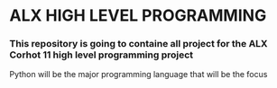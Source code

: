 # ALX HIGH LEVEL PROGRAMMING

### This repository is going to containe all project for the ALX Corhot 11 high level programming project

Python will be the major programming language that will be the focus